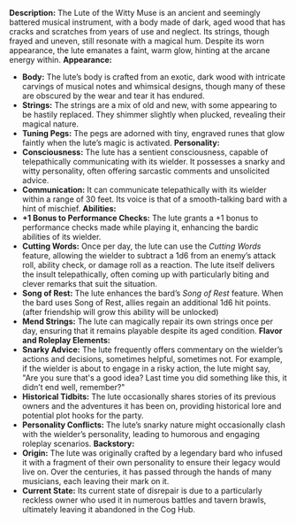 **Description:** The Lute of the Witty Muse is an ancient and seemingly battered musical instrument, with a body made of dark, aged wood that has cracks and scratches from years of use and neglect. Its strings, though frayed and uneven, still resonate with a magical hum. Despite its worn appearance, the lute emanates a faint, warm glow, hinting at the arcane energy within.
**Appearance:**
- **Body:** The lute’s body is crafted from an exotic, dark wood with intricate carvings of musical notes and whimsical designs, though many of these are obscured by the wear and tear it has endured.
- **Strings:** The strings are a mix of old and new, with some appearing to be hastily replaced. They shimmer slightly when plucked, revealing their magical nature.
- **Tuning Pegs:** The pegs are adorned with tiny, engraved runes that glow faintly when the lute’s magic is activated.
**Personality:**
- **Consciousness:** The lute has a sentient consciousness, capable of telepathically communicating with its wielder. It possesses a snarky and witty personality, often offering sarcastic comments and unsolicited advice.
- **Communication:** It can communicate telepathically with its wielder within a range of 30 feet. Its voice is that of a smooth-talking bard with a hint of mischief.
**Abilities:**
- **+1 Bonus to Performance Checks:** The lute grants a +1 bonus to performance checks made while playing it, enhancing the bardic abilities of its wielder.
- **Cutting Words:** Once per day, the lute can use the _Cutting Words_ feature, allowing the wielder to subtract a 1d6 from an enemy’s attack roll, ability check, or damage roll as a reaction. The lute itself delivers the insult telepathically, often coming up with particularly biting and clever remarks that suit the situation.
- **Song of Rest:** The lute enhances the bard’s _Song of Rest_ feature. When the bard uses Song of Rest, allies regain an additional 1d6 hit points. (after friendship will grow this ability will be unlocked)
- **Mend Strings:** The lute can magically repair its own strings once per day, ensuring that it remains playable despite its aged condition.
**Flavor and Roleplay Elements:**
- **Snarky Advice:** The lute frequently offers commentary on the wielder’s actions and decisions, sometimes helpful, sometimes not. For example, if the wielder is about to engage in a risky action, the lute might say, "Are you sure that's a good idea? Last time you did something like this, it didn’t end well, remember?"
- **Historical Tidbits:** The lute occasionally shares stories of its previous owners and the adventures it has been on, providing historical lore and potential plot hooks for the party.
- **Personality Conflicts:** The lute’s snarky nature might occasionally clash with the wielder’s personality, leading to humorous and engaging roleplay scenarios.
**Backstory:**
- **Origin:** The lute was originally crafted by a legendary bard who infused it with a fragment of their own personality to ensure their legacy would live on. Over the centuries, it has passed through the hands of many musicians, each leaving their mark on it.
- **Current State:** Its current state of disrepair is due to a particularly reckless owner who used it in numerous battles and tavern brawls, ultimately leaving it abandoned in the Cog Hub.